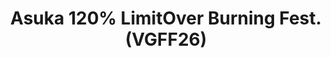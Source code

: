 ---
title: "Asuka 120% LimitOver Burning Fest. (VGFF26)"
permalink: /events/vgff26/asuka
game: "ASUKA"
game_name: "Asuka 120% LimitOver Burning Fest."
event: "Vortex Gallery x Frosty Faustings XVIII"
layout: vgff26/game
---